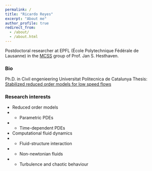 ```yaml
---
permalink: /
title: "Ricardo Reyes"
excerpt: "About me"
author_profile: true
redirect_from: 
  - /about/
  - /about.html
---
```

Postdoctoral researcher at EPFL (École Polytechnique Fédérale de Lausanne) in the [MCSS](https://www.epfl.ch/labs/mcss/) group of Prof. Jan S. Hesthaven.  

### Bio
Ph.D. in Civil engenieering Universitat Politecnica de Catalunya
Thesis: [Stabilized reduced order models for low speed flows]([https://iris.sissa.it/handle/20.500.11767/114329](https://upcommons.upc.edu/handle/2117/190157))  

### Research interests
* Reduced order models
* * Parametric PDEs
* * Time-dependent PDEs
* Computational fluid dynamics
* * Fluid-structure interaction
* * Non-newtonian fluids
* * Turbulence and chaotic behaviour

